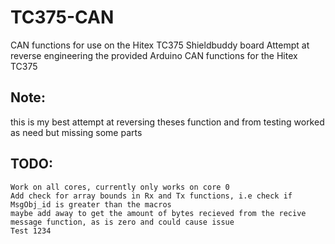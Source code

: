# TC375-CAN
CAN functions for use on the Hitex TC375 Shieldbuddy board
Attempt at reverse engineering the provided Arduino CAN functions for the Hitex TC375

## Note: 
this is my best attempt at reversing theses function and from testing worked as need but missing some parts

## TODO:
    Work on all cores, currently only works on core 0
    Add check for array bounds in Rx and Tx functions, i.e check if MsgObj_id is greater than the macros
    maybe add away to get the amount of bytes recieved from the recive message function, as is zero and could cause issue
    Test 1234

